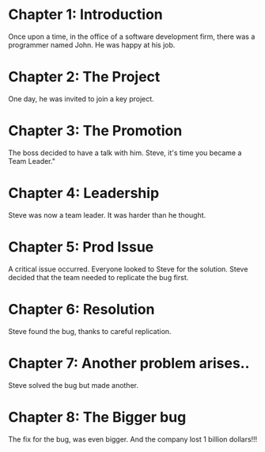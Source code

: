 # Chapter 1: Introduction

Once upon a time, in the office of a software development firm,
there was a programmer named John.
He was happy at his job.

# Chapter 2: The Project

One day, he was invited to join a key project.

# Chapter 3: The Promotion

The boss decided to have a talk with him. Steve, it's time you became a Team Leader."

# Chapter 4: Leadership

Steve was now a team leader. It was harder than he thought.

# Chapter 5: Prod Issue

A critical issue occurred. Everyone looked to Steve for the solution. Steve decided
that the team needed to replicate the bug first.

# Chapter 6: Resolution

Steve found the bug, thanks to careful replication.

# Chapter 7: Another problem arises..

Steve solved the bug but made another.

# Chapter 8: The Bigger bug

The fix for the bug, was even bigger. And the company lost 1 billion dollars!!!
